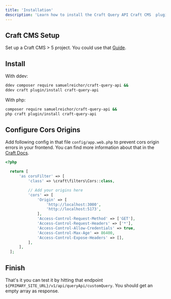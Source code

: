 ```yaml
---
title: 'Installation'
description: 'Learn how to install the Craft Query API Craft CMS  plugin.'
---
```


## Craft CMS Setup
Set up a Craft CMS > 5 project. You could use that [Guide](https://craftcms.com/docs/getting-started-tutorial/install/).

## Install

With ddev: 

```bash
ddev composer require samuelreichor/craft-query-api &&
ddev craft plugin/install craft-query-api
```

With php: 

```bash
composer require samuelreichor/craft-query-api &&
php craft plugin/install craft-query-api
```

## Configure Cors Origins

Add following config in that file `config/app.web.php` to prevent cors origin errors in your frontend.
You can find more information about that in the [Craft Docs](https://craftcms.com/docs/4.x/config/app.html#requests-responses).

```php
<?php

  return [
      'as corsFilter' => [
          'class' => \craft\filters\Cors::class,

          // Add your origins here
          'cors' => [
              'Origin' => [
                  'http://localhost:3000',
                  'http://localhost:5173',
              ],
              'Access-Control-Request-Method' => ['GET'],
              'Access-Control-Request-Headers' => ['*'],
              'Access-Control-Allow-Credentials' => true,
              'Access-Control-Max-Age' => 86400,
              'Access-Control-Expose-Headers' => [],
          ],
      ],
  ];
```

## Finish

That's it you can test it by hitting that endpoint `${PRIMARY_SITE_URL}/v1/api/queryApi/customQuery`. You should get an empty array as response.